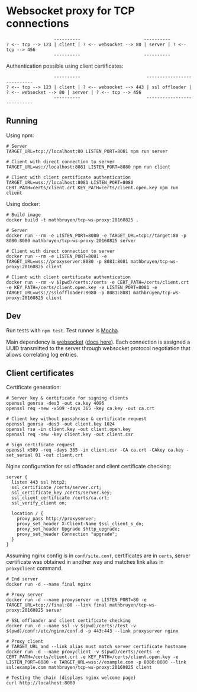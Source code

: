 # Websocket proxy for TCP connections

```
                  ----------                        ----------
? <-- tcp --> 123 | client | ? <-- websocket --> 80 | server | ? <-- tcp --> 456
                  ----------                        ----------
```

Authentication possible using client certificates:

```
                  ----------                         -----------------                        ----------
? <-- tcp --> 123 | client | ? <-- websocket --> 443 | ssl offloader | ? <-- websocket --> 80 | server | ? <-- tcp --> 456
                  ----------                         -----------------                        ----------
```

## Running

Using npm:

```
# Server
TARGET_URL=tcp://localhost:80 LISTEN_PORT=8081 npm run server

# Client with direct connection to server
TARGET_URL=ws://localhost:8081 LISTEN_PORT=8080 npm run client

# Client with client certificate authentication
TARGET_URL=wss://localhost:8081 LISTEN_PORT=8080 CERT_PATH=certs/client.crt KEY_PATH=certs/client.open.key npm run client
```

Using docker:

```
# Build image
docker build -t mathbruyen/tcp-ws-proxy:20160825 .

# Server
docker run --rm -e LISTEN_PORT=8080 -e TARGET_URL=tcp://target:80 -p 8080:8080 mathbruyen/tcp-ws-proxy:20160825 server

# Client with direct connection to server
docker run --rm -e LISTEN_PORT=8081 -e TARGET_URL=wss://proxyserver:8080 -p 8081:8081 mathbruyen/tcp-ws-proxy:20160825 client

# Client with client certificate authentication
docker run --rm -v $(pwd)/certs:/certs -e CERT_PATH=/certs/client.crt -e KEY_PATH=/certs/client.open.key -e LISTEN_PORT=8081 -e TARGET_URL=wss://ssloffloader:8080 -p 8081:8081 mathbruyen/tcp-ws-proxy:20160825 client
```

## Dev

Run tests with `npm test`. Test runner is [Mocha](https://mochajs.org/).

Main dependency is [websocket](https://www.npmjs.com/package/websocket) ([docs here](https://github.com/theturtle32/WebSocket-Node/tree/master/docs)). Each connection is assigned a UUID transmitted to the server through websocket protocol negotiation that allows correlating log entries.

## Client certificates

Certificate generation:

```
# Server key & certificate for signing clients
openssl genrsa -des3 -out ca.key 4096
openssl req -new -x509 -days 365 -key ca.key -out ca.crt

# Client key without passphrase & certificate request
openssl genrsa -des3 -out client.key 1024
openssl rsa -in client.key -out client.open.key
openssl req -new -key client.key -out client.csr

# Sign certificate request
openssl x509 -req -days 365 -in client.csr -CA ca.crt -CAkey ca.key -set_serial 01 -out client.crt
```

Nginx configuration for ssl offloader and client certificate checking:

```
server {
  listen 443 ssl http2;
  ssl_certificate /certs/server.crt;
  ssl_certificate_key /certs/server.key;
  ssl_client_certificate /certs/ca.crt;
  ssl_verify_client on;

  location / {
    proxy_pass http://proxyserver;
    proxy_set_header X-Client-Name $ssl_client_s_dn;
    proxy_set_header Upgrade $http_upgrade;
    proxy_set_header Connection "upgrade";
  }
}
```

Assuming nginx config is in `conf/site.conf`, certificates are in `certs`, server certificate was obtained in another way and matches link alias in `proxyclient` command.

```
# End server
docker run -d --name final nginx

# Proxy server
docker run -d --name proxyserver -e LISTEN_PORT=80 -e TARGET_URL=tcp://final:80 --link final mathbruyen/tcp-ws-proxy:20160825 server

# SSL offloader and client certificate checking
docker run -d --name ssl -v $(pwd)/certs:/test -v $(pwd)/conf:/etc/nginx/conf.d -p 443:443 --link proxyserver nginx

# Proxy client
# TARGET_URL and --link alias must match server certificate hostname
docker run -d --name proxyclient -v $(pwd)/certs:/certs -e CERT_PATH=/certs/client.crt -e KEY_PATH=/certs/client.open.key -e LISTEN_PORT=8080 -e TARGET_URL=wss://example.com -p 8080:8080 --link ssl:example.com mathbruyen/tcp-ws-proxy:20160825 client

# Testing the chain (displays nginx welcome page)
curl http://localhost:8080
```
